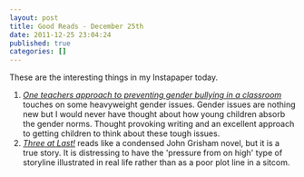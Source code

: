 ```yaml
---
layout: post
title: Good Reads - December 25th
date: 2011-12-25 23:04:24
published: true
categories: []
---
```

 
These are the interesting things in my Instapaper today.

1. *[One teachers approach to preventing gender bullying in a classroom](http://togetherforjacksoncountykids.tumblr.com/post/14314184651/one-teachers-approach-to-preventing-gender-bullying-in)* touches on some heavyweight gender issues. Gender issues are nothing new but I would never have thought about how young children absorb the gender norms. Thought provoking writing and an excellent approach to getting children to think about these tough issues.
1. *[Three at Last!](http://www.gq.com/news-politics/newsmakers/201112/west-memphis-three-trial-story-sean-flynn-gq-december-2011?printable=true)* reads like a condensed John Grisham novel, but it is a true story. It is distressing to have the 'pressure from on high' type of storyline illustrated in real life rather than as a poor plot line in a sitcom.
